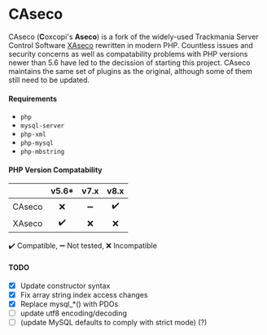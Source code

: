 # CAseco
CAseco (**C**oxcopi's **Aseco**) is a fork of the widely-used Trackmania Server Control Software [XAseco](https://www.xaseco.org/) rewritten in modern PHP.
Countless issues and security concerns as well as compatability problems with PHP versions newer than 5.6 have led to the decission of starting this project.
CAseco maintains the same set of plugins as the original, although some of them still need to be updated.

#### Requirements
- `php` 
- `mysql-server`
- `php-xml`
- `php-mysql`
- `php-mbstring`

#### PHP Version Compatability
|        | v5.6* | v7.x | v8.x | 
|:------:|:-----:|:----:|:----:|
| CAseco | ❌   | ➖  | ✔️   |
| XAseco | ✔️   | ❌  | ❌   |

✔️ Compatible, ➖ Not tested, ❌ Incompatible

#### TODO
- [X] Update constructor syntax
- [X] Fix array string index access changes
- [X] Replace mysql_*() with PDOs
- [ ] update utf8 encoding/decoding
- [ ] (update MySQL defaults to comply with strict mode) (?)
